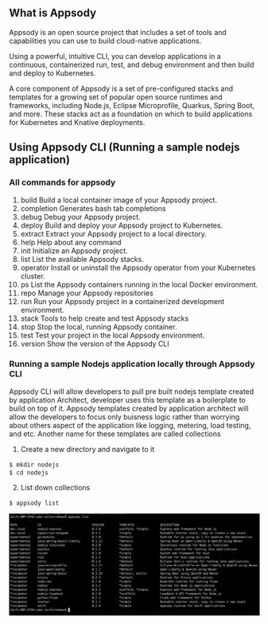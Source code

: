 ## What is Appsody

Appsody is an open source project that includes a set of tools and capabilities you can use to build cloud-native applications.

Using a powerful, intuitive CLI, you can develop applications in a continuous, containerized run, test, and debug environment and then build and deploy to Kubernetes.

A core component of Appsody is a set of pre-configured stacks and templates for a growing set of popular open source runtimes and frameworks, including Node.js, Eclipse Microprofile, Quarkus, Spring Boot, and more. These stacks act as a foundation on which to build applications for Kubernetes and Knative deployments.

## Using Appsody CLI (Running a sample nodejs application)

### All commands for appsody 

1. build       Build a local container image of your Appsody project.
2. completion  Generates bash tab completions
3. debug       Debug your Appsody project.
4. deploy      Build and deploy your Appsody project to Kubernetes.
5. extract     Extract your Appsody project to a local directory.
6. help        Help about any command
7. init        Initialize an Appsody project.
8. list        List the available Appsody stacks.
9. operator    Install or uninstall the Appsody operator from your Kubernetes cluster.
10. ps          List the Appsody containers running in the local Docker environment.
11. repo        Manage your Appsody repositories
12. run         Run your Appsody project in a containerized development environment.
13. stack       Tools to help create and test Appsody stacks
14. stop        Stop the local, running Appsody container.
15. test        Test your project in the local Appsody environment.
16. version     Show the version of the Appsody CLI

### Running a sample Nodejs application locally through Appsody CLI

Appsody CLI will allow developers to pull pre built nodejs template created by application Architect, developer uses this template as a boilerplate to build on top of it. Appsody templates created by application architect will allow the developers to focus only buisness logic rather than worrying about others aspect of the application like logging, metering, load testing, and etc. Another name for these templates are called collections

1. Create a new directory and navigate to it
```
$ mkdir nodejs
$ cd nodejs
```

2. List down collections
```
$ appsody list
```

![Alt text](images/1.PNG)
